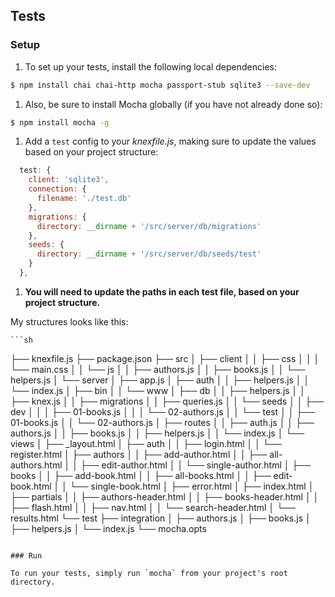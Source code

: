## Tests

### Setup

1. To set up your tests, install the following local dependencies:

  ```sh
  $ npm install chai chai-http mocha passport-stub sqlite3 --save-dev
  ```

1. Also, be sure to install Mocha globally (if you have not already done so):

  ```sh
  $ npm install mocha -g
  ```

1. Add a `test` config to your *knexfile.js*, making sure to update the values based on your project structure:

  ```javascript
    test: {
      client: 'sqlite3',
      connection: {
        filename: './test.db'
      },
      migrations: {
        directory: __dirname + '/src/server/db/migrations'
      },
      seeds: {
        directory: __dirname + '/src/server/db/seeds/test'
      }
    },
  ```

1. **You will need to update the paths in each test file, based on your project structure.**

  My structures looks like this:

    ```sh
  ├── knexfile.js
  ├── package.json
  ├── src
  │   ├── client
  │   │   ├── css
  │   │   │   └── main.css
  │   │   └── js
  │   │       ├── authors.js
  │   │       ├── books.js
  │   │       └── helpers.js
  │   └── server
  │       ├── app.js
  │       ├── auth
  │       │   ├── helpers.js
  │       │   └── index.js
  │       ├── bin
  │       │   └── www
  │       ├── db
  │       │   ├── helpers.js
  │       │   ├── knex.js
  │       │   ├── migrations
  │       │   ├── queries.js
  │       │   └── seeds
  │       │       ├── dev
  │       │       │   ├── 01-books.js
  │       │       │   └── 02-authors.js
  │       │       └── test
  │       │           ├── 01-books.js
  │       │           └── 02-authors.js
  │       ├── routes
  │       │   ├── auth.js
  │       │   ├── authors.js
  │       │   ├── books.js
  │       │   ├── helpers.js
  │       │   └── index.js
  │       └── views
  │           ├── _layout.html
  │           ├── auth
  │           │   ├── login.html
  │           │   └── register.html
  │           ├── authors
  │           │   ├── add-author.html
  │           │   ├── all-authors.html
  │           │   ├── edit-author.html
  │           │   └── single-author.html
  │           ├── books
  │           │   ├── add-book.html
  │           │   ├── all-books.html
  │           │   ├── edit-book.html
  │           │   └── single-book.html
  │           ├── error.html
  │           ├── index.html
  │           ├── partials
  │           │   ├── authors-header.html
  │           │   ├── books-header.html
  │           │   ├── flash.html
  │           │   ├── nav.html
  │           │   └── search-header.html
  │           └── results.html
  └── test
      ├── integration
      │   ├── authors.js
      │   ├── books.js
      │   ├── helpers.js
      │   └── index.js
      └── mocha.opts
  ```

### Run

To run your tests, simply run `mocha` from your project's root directory.
